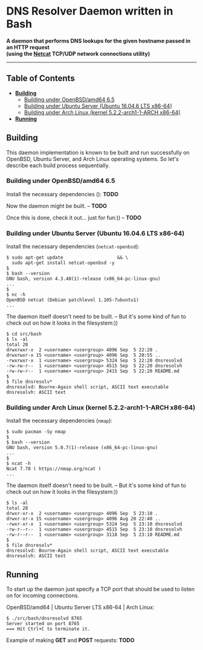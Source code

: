 # DNS Resolver Daemon written in Bash

**A daemon that performs DNS lookups for the given hostname passed in an HTTP request
<br />(using the [Netcat](http://nc110.sourceforge.net "Netcat: the TCP/IP swiss army") TCP/UDP network connections utility)**

---

## Table of Contents

* **[Building](#building)**
  * [Building under OpenBSD/amd64 6.5](#building-under-openbsdamd64-65)
  * [Building under Ubuntu Server (Ubuntu 16.04.6 LTS x86-64)](#building-under-ubuntu-server-ubuntu-16046-lts-x86-64)
  * [Building under Arch Linux (kernel 5.2.2-arch1-1-ARCH x86-64)](#building-under-arch-linux-kernel-522-arch1-1-arch-x86-64)
* **[Running](#running)**

## Building

This daemon implementation is known to be built and run successfully on OpenBSD, Ubuntu Server, and Arch Linux operating systems. So let's describe each build process sequentially.

### Building under OpenBSD/amd64 6.5

Install the necessary dependencies (): **TODO**

Now the daemon might be built. &ndash; **TODO**

Once this is done, check it out... just for fun:)) &ndash; **TODO**

### Building under Ubuntu Server (Ubuntu 16.04.6 LTS x86-64)

Install the necessary dependencies (`netcat-openbsd`):

```
$ sudo apt-get update                    && \
  sudo apt-get install netcat-openbsd -y
$
$ bash --version
GNU bash, version 4.3.48(1)-release (x86_64-pc-linux-gnu)
...
$
$ nc -h
OpenBSD netcat (Debian patchlevel 1.105-7ubuntu1)
...
```

The daemon itself doesn't need to be built. &ndash; But it's some kind of fun to check out on how it looks in the filesystem:))

```
$ cd src/bash
$ ls -al
total 28
drwxrwxr-x  2 <username> <usergroup> 4096 Sep  5 22:20 .
drwxrwxr-x 15 <username> <usergroup> 4096 Sep  5 20:55 ..
-rwxrwxr-x  1 <username> <usergroup> 5324 Sep  5 22:20 dnsresolvd
-rw-rw-r--  1 <username> <usergroup> 4515 Sep  5 22:20 dnsresolvh
-rw-rw-r--  1 <username> <usergroup> 2415 Sep  5 22:20 README.md
$
$ file dnsresolv*
dnsresolvd: Bourne-Again shell script, ASCII text executable
dnsresolvh: ASCII text
```

### Building under Arch Linux (kernel 5.2.2-arch1-1-ARCH x86-64)

Install the necessary dependencies (`nmap`):

```
$ sudo pacman -Sy nmap
$
$ bash --version
GNU bash, version 5.0.7(1)-release (x86_64-pc-linux-gnu)
...
$
$ ncat -h
Ncat 7.70 ( https://nmap.org/ncat )
...
```

The daemon itself doesn't need to be built. &ndash; But it's some kind of fun to check out on how it looks in the filesystem:))

```
$ ls -al
total 28
drwxr-xr-x  2 <username> <usergroup> 4096 Sep  5 23:10 .
drwxr-xr-x 15 <username> <usergroup> 4096 Aug 20 22:40 ..
-rwxr-xr-x  1 <username> <usergroup> 5324 Sep  5 23:10 dnsresolvd
-rw-r--r--  1 <username> <usergroup> 4515 Sep  5 23:10 dnsresolvh
-rw-r--r--  1 <username> <usergroup> 3118 Sep  5 23:10 README.md
$
$ file dnsresolv*
dnsresolvd: Bourne-Again shell script, ASCII text executable
dnsresolvh: ASCII text
```

## Running

To start up the daemon just specify a TCP port that should be used to listen on for incoming connections.

OpenBSD/amd64 | Ubuntu Server LTS x86-64 | Arch Linux:

```
$ ./src/bash/dnsresolvd 8765
Server started on port 8765
=== Hit Ctrl+C to terminate it.
```

Example of making **GET** and **POST** requests: **TODO**
